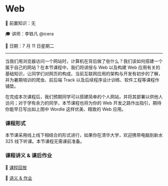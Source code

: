 # Web

🧀 前置知识：无

🎓 讲师：李轶凡 @icera

📅 日期：7 月 11 日星期二

---

当我们用浏览器访问一个网站时，计算机在背后做了些什么？我们该如何搭建一个属于自己的网站？在本节课程中，我们将讲授与 Web 以及构建 Web 应用有关的基础知识，让同学们对网页的构成、当前互联网应用的架构与开发有初步的了解，并为暑期培训的爬虫、前后端 Track 以及后续程序设计训练、软件工程等课程作铺垫。

在完成本次课程后，我们预期同学可以搭建简单的个人网站，并将其部署以供他人访问；对于学有余力的同学，本节课程也将为你的 Web 开发之路作出指引，期待你能早日写出如上图中 Wordle 这样优美、精致的 Web 应用。

### 课程形式

本节课采用线上线下相结合的形式进行，如果你在清华大学，欢迎携带电脑到新水 325 线下听课。本节课程无需课前准备。

### 课程讲义 & 课后作业

🎥 [课程回放](https://www.bilibili.com/video/BV1n8411D7TS/)

📄 [讲义 & 作业](../pdfs/web-handout.pdf)